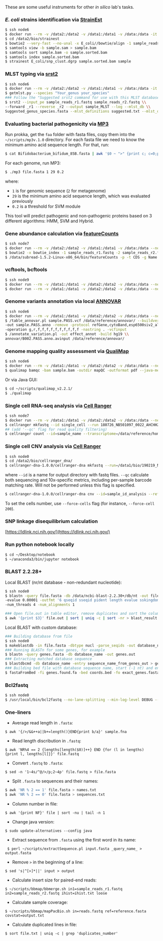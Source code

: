 These are some useful instruments for other _in silico_ lab's tasks.

### _E. coli_ strains identification via [StrainEst](https://github.com/compmetagen/strainest)
```bash
$ ssh node6
$ docker run --rm -v /data2:/data2 -v /data1:/data1 -v /data:/data -it compmetagen/strainest bash
$ cd /data2/bio/strainest
$ bowtie2 --very-fast --no-unal -x E_coli//bowtie/align -1 sample_reads_r1.fastq -2 sample_reads_r2.fastq -S sample.sam
$ samtools view -b sample.sam > sample.bam
$ samtools sort sample.bam -o sample.sorted.bam
$ samtools index sample.sorted.bam
$ strainest E_coli/snp_clust.dgrp sample.sorted.bam sample
```

### MLST typing via [srst2](https://github.com/katholt/srst2#basic-usage---mlst)
```bash
$ ssh node6
$ docker run --rm -v /data2:/data2 -v /data1:/data1 -v /data:/data -it estrain/srst2 bash
$ getmlst.py --species "Your_genus your_species"
### Follow the "Suggested srst2 command for use with this MLST database:"
$ srst2 --input_pe sample_reads_r1.fastq sample_reads_r2.fastq \\
--forward _r1 --reverse _r2 --output sample_MLST --log --mlst_db \\
Suggested_genus_species.fasta --mlst_definitions suggested.txt --mlst_delimiter '_'
```
### Evaluating bacterial pathogenicity via [MP3](http://metagenomics.iiserb.ac.in/mp3/)
Run prokka, get the `faa` folder with fasta files, copy them into the `~/scripts/mp3v.1.0` directory. For each fasta file we need to know the minimum amino acid sequence length. For that, run:
```bash
$ cat Bifidobacterium_bifidum_85B.fasta | awk '$0 ~ ">" {print c; c=0;printf substr($0,2,100) "\t"; } $0 !~ ">" {c+=length($0);} END { print c; }'
```
For each genome, run MP3:
```bash
$ ./mp3 file.fasta 1 29 0.2
```
where:
- `1` is for genomic sequence (`2` for metagenome)
- `29` is the minimum amino acid sequence length, which was evaluated previously
- `0.2` is a threshold for SVM module

This tool will predict pathogenic and non-pathogenic proteins based on 3 different algorithms: HMM, SVM and Hybrid.

### Gene abundance calculation via [featureCounts](http://bioinf.wehi.edu.au/featureCounts/)
```bash
$ ssh node7
$ docker run --rm -v /data2:/data2 -v /data1:/data1 -v /data:/data --net=host -it mimarkelova/bowtie2:latest
$ bowtie2 -x bowtie_index -1 sample_reads_r1.fastq -2 sample_reads_r2.fastq -S sample.sam
$ /data/subread-1.5.2-Linux-x86_64/bin/featureCounts -p -t CDS -g Name -a ref.gff -o sample.counts.txt sample.sam
```

### vcftools, bcftools  
```bash
$ ssh node9
$ docker run --rm -v /data1:/data1 -v /data2:/data2 -v /data:/data --net=host -it biocontainers/vcftools:latest
$ docker run --rm -v /data1:/data1 -v /data2:/data2 -v /data:/data --net=host -it jweinstk/bcftools_and_tabix:latest
```

### Genome variants annotation via local [ANNOVAR](http://annovar.openbioinformatics.org/en/latest/)
```bash
$ ssh node6
$ docker run --rm -v /data1:/data1 -v /data2:/data2 -v /data:/data --net=host -it zhangb1/annovar:latest bash
$ /table_annovar.pl sample.PASS.vcf /data/reference/annovar/ --buildver hg19 \\
-out sample.PASS.anno -remove -protocol refGene,cytoBand,esp6500siv2_all,1000g2015aug_all,1000g2015aug_afr,1000g2015aug_eas,1000g2015aug_eur,exac03,avsnp150,dbnsfp33a,clinvar_20170905,cosmic70 \\
-operation g,r,f,f,f,f,f,f,f,f,f,f -nastring . -vcfinput
$ /annotate_variation.pl -out effect_annot -build hg19 \\
annovar/B002.PASS.anno.avinput /data/reference/annovar/
```

### Genome mapping quality assessment via [QualiMap](http://qualimap.bioinfo.cipf.es/)
```bash
$ ssh node6
$ docker run --rm -v /data1:/data1 -v /data2:/data2 -v /data:/data --net=host -it cgwyx/qualimap_conda_docker:latest bash
$ qualimap bamqc -bam sample.bam -outdir mapQC -outformat pdf --java-mem-size=16G
```

Or via Java GUI:
```bash
$ cd ~/scripts/qualimap_v2.2.1/
$ ./qualimap
```

### Single cell RNA-seq analysis via [Cell Ranger](https://support.10xgenomics.com/single-cell-gene-expression/software/pipelines/latest/using/count)
```bash
$ ssh node7
$ docker run --rm -v /data1:/data1 -v /data2:/data2 -v /data:/data --net=host -it singlecellportal/cell-ranger-count-2.1.1:latest bash
$ cellranger mkfastq --id single_cell --run 180726_NB501097_0022_AHCHH2BGX5/ --samplesheet SampleSheet.csv 
## (add '--qc' flag for read quality filtering)  
$ cellranger count --id=sample_name --transcriptome=/data/reference/homo_sapiens/10X_Genomics/refdata-cellranger-hg19-1.2.0 --fastqs=/data1/bio/single_cell/outs/fastq_path/single_cell/sample_name --sample=sample_name --expect-cells=2000
```
### Single cell CNV analysis via [Cell Ranger](https://support.10xgenomics.com/single-cell-dna/software/pipelines/latest/what-is-cell-ranger-dna)
```bash
$ ssh node0
$ cd /data2/bio/cellranger_dna/
$ cellranger-dna-1.0.0/cellranger-dna mkfastq --run=/data1/bio/190219_NB501097_0029_AHYV2TBGX7 --id=project_id --samplesheet=/data1/bio/190219_NB501097_0029_AHYV2TBGX7/SampleSheet.csv
```
where `--id` is a name for output directory with fastq files.
`--qc` calculate both sequencing and 10x-specific metrics, including per-sample barcode matching rate. Will not be performed unless this flag is specified.
```bash
$ cellranger-dna-1.0.0/cellranger-dna cnv --id=sample_id_analysis --reference=/data2/bio/cellranger_dna/refdata-GRCh37-1.0.0/ --fastqs=/data2/bio/cellranger_dna/sample190704_2/outs/fastq_path/HYV2MBGX7/R013-11sort/ --sample=sample_id
```
To set the cells number, use `--force-cells` flag (for instance, `--force-cell 200`).

### SNP linkage disequilibrium calculation
[https://ldlink.nci.nih.gov/](https://ldlink.nci.nih.gov/)

### Run python notebook locally
```bash
$ cd ~/Desktop/notebook
$ ~/anaconda3/bin/jupyter notebook
```
### BLAST 2.2.28+
Local BLAST (nr/nt database - non-redundant nucleotide):
```bash
$ ssh node0
$ blastn -query file.fasta -db /data/ncbi-blast-2.2.30+/db/nt -out file.out \\
-evalue 0.00001 -outfmt '6 qseqid sseqid pident length evalue sskingdoms stitle' \\ 
-num_threads 4 -num_alignments 1

### Open file.out in table editor, remove duplicates and sort the column with BLAST hits (e.g., column #3):
$ awk '{print $3}' file.out | sort | uniq -c | sort -nr > blast_result.txt
```
Local BLAST with custom database:
```bash
### Building database from file 
$ ssh node0
$ makeblastdb -in file.fasta -dbtype nucl -parse_seqids -out database_name -title "Database_title"
### Running BLASTn for some genes, for example
$ blastn -query genes.fasta -db database_name -out genes.out
### Extracting matched database sequence
$ blastdbcmd -db database_name -entry sequence_name_from_genes_out > genes.found.fa
### Building bed file with database sequence name, start (-1 nt) and end coordinates and extracting this exact matching sequence
$ fastaFromBed -fi genes.found.fa -bed coords.bed -fo exact_genes.fasta
```
### Bcl2fastq
```bash
$ ssh node0
$ /usr/local/bin/bcl2fastq --no-lane-splitting --min-log-level DEBUG --use-bases-mask Y151,I8,I8,Y151 -o Conversion
```

### One-liners
- Average read length in `.fasta`:

```$ awk '{/>/&&++a||b+=length()}END{print b/a}' sample.fna```

- Read length discribution in `.fastq`:

```$ awk 'NR%4 == 2 {lengths[length($0)]++} END {for (l in lengths) {print l, lengths[l]}}' file.fastq```

- Convert `.fastq` to `.fasta`:

```$ sed -n '1~4s/^@/>/p;2~4p' file.fastq > file.fasta```

- Split `.fasta` to sequences and their names:

```bash
$ awk 'NR % 2 == 1' file.fasta > names.txt
$ awk 'NR % 2 == 0' file.fasta > sequences.txt
```

- Column number in file:

```$ awk '{print NF}' file | sort -nu | tail -n 1```

- Change java version:

```$ sudo update-alternatives --config java```

- Extract sequence from `.fasta` using the first word in its name:

``` $ perl ~/scripts/extractSequence.pl input.fasta _query_name_ > output.fasta``` 

- Remove `>` in the beginning of a line:

```$ sed 's|^[>]*||' input > output```

- Calculate insert size for paired-end reads:

```$ ~/scripts/bbmap/bbmerge.sh in1=sample_reads_r1.fastq in2=sample_reads_r2.fastq ihist=ihist.txt loose```

- Calculate sample coverage:

```$ ~/scripts/bbmap/mapPacBio.sh in=reads.fastq ref=reference.fasta covstat=output.txt```

- Calculate duplicated lines in file:

```$ sort file.txt | uniq -c | grep 'duplicates_number' ```

